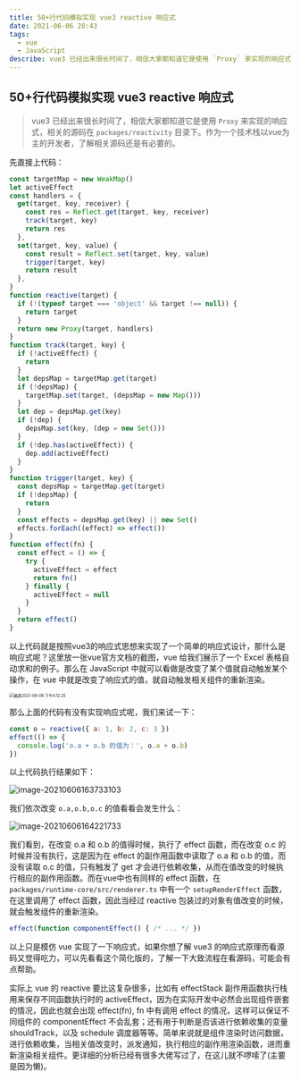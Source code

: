 ```yaml
---
title: 50+行代码模拟实现 vue3 reactive 响应式
date: 2021-06-06 20:43
tags:
  - vue
  - JavaScript
describe: vue3 已经出来很长时间了，相信大家都知道它是使用 `Proxy` 来实现的响应式，相关的源码在 `packages/reactivity` 目录下。作为一个技术栈以vue为主的开发者，了解相关源码还是有必要的。
---
```


## 50+行代码模拟实现 vue3 reactive 响应式

> vue3 已经出来很长时间了，相信大家都知道它是使用 `Proxy` 来实现的响应式，相关的源码在 `packages/reactivity` 目录下。作为一个技术栈以vue为主的开发者，了解相关源码还是有必要的。

先直接上代码：

```js
const targetMap = new WeakMap()
let activeEffect
const handlers = {
  get(target, key, receiver) {
    const res = Reflect.get(target, key, receiver)
    track(target, key)
    return res
  },
  set(target, key, value) {
    const result = Reflect.set(target, key, value)
    trigger(target, key)
    return result
  },
}
function reactive(target) {
  if (!(typeof target === 'object' && target !== null)) {
    return target
  }
  return new Proxy(target, handlers)
}
function track(target, key) {
  if (!activeEffect) {
    return
  }
  let depsMap = targetMap.get(target)
  if (!depsMap) {
    targetMap.set(target, (depsMap = new Map()))
  }
  let dep = depsMap.get(key)
  if (!dep) {
    depsMap.set(key, (dep = new Set()))
  }
  if (!dep.has(activeEffect)) {
    dep.add(activeEffect)
  }
}
function trigger(target, key) {
  const depsMap = targetMap.get(target)
  if (!depsMap) {
    return
  }
  const effects = depsMap.get(key) || new Set()
  effects.forEach((effect) => effect())
}
function effect(fn) {
  const effect = () => {
    try {
      activeEffect = effect
      return fn()
    } finally {
      activeEffect = null
    }
  }
  return effect()
}
```

以上代码就是按照vue3的响应式思想来实现了一个简单的响应式设计，那什么是响应式呢？这里放一张vue官方文档的截图，vue 给我们展示了一个 Excel 表格自动求和的例子。那么在 JavaScript 中就可以看做是改变了某个值就自动触发某个操作，在 vue 中就是改变了响应式的值，就自动触发相关组件的重新渲染。

<img src="https://cdn.jsdelivr.net/gh/Zjinxing/image-galary@master/blog/%E6%88%AA%E5%B1%8F2021-06-06%20%E4%B8%8B%E5%8D%884.12.25.png" alt="截屏2021-06-06 下午4.12.25" style="zoom: 50%;" />

那么上面的代码有没有实现响应式呢，我们来试一下：

```js
const o = reactive({ a: 1, b: 2, c: 3 })
effect(() => {
  console.log('o.a + o.b 的值为：', o.a + o.b)
})
```

以上代码执行结果如下：

![image-20210606163733103](https://cdn.jsdelivr.net/gh/Zjinxing/image-galary@master/blog/image-20210606163733103.png)

我们依次改变 `o.a,o.b,o.c` 的值看看会发生什么：

![image-20210606164221733](https://cdn.jsdelivr.net/gh/Zjinxing/image-galary@master/blog/image-20210606164221733.png)

我们看到，在改变 o.a 和 o.b 的值得时候，执行了 effect 函数，而在改变 o.c 的时候并没有执行，这是因为在 effect 的副作用函数中读取了 o.a 和 o.b 的值，而没有读取  o.c 的值，只有触发了 get 才会进行依赖收集，从而在值改变的时候执行相应的副作用函数。而在vue中也有同样的 effect 函数，在 `packages/runtime-core/src/renderer.ts` 中有一个 `setupRenderEffect` 函数，在这里调用了 effect 函数，因此当经过 reactive 包装过的对象有值改变的时候，就会触发组件的重新渲染。

```js
effect(function componentEffect() { /* ... */ })
```



以上只是模仿 vue 实现了一下响应式，如果你想了解 vue3 的响应式原理而看源码又觉得吃力，可以先看看这个简化版的，了解一下大致流程在看源码，可能会有点帮助。

实际上 vue 的 reactive 要比这复杂很多，比如有 effectStack 副作用函数执行栈用来保存不同函数执行时的 activeEffect，因为在实际开发中必然会出现组件嵌套的情况，因此也就会出现 effect(fn), fn 中有调用 effect 的情况，这样可以保证不同组件的 componentEffect 不会乱套；还有用于判断是否该进行依赖收集的变量 shouldTrack，以及 schedule 调度器等等。简单来说就是组件渲染时访问数据，进行依赖收集，当相关值改变时，派发通知，执行相应的副作用渲染函数，进而重新渲染相关组件。更详细的分析已经有很多大佬写过了，在这儿就不啰嗦了(主要是因为懒)。





